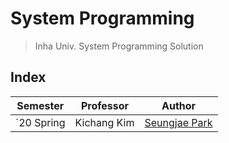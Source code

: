# System Programming

> Inha Univ. System Programming Solution

## Index

| Semester   | Professor   | Author                           |
| ---------- | ----------- | -------------------------------- |
| `20 Spring | Kichang Kim | [Seungjae Park](./psj/README.md) |

